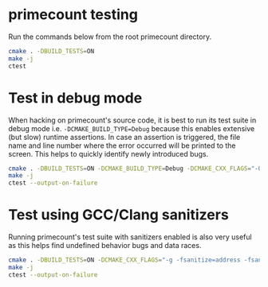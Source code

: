 # primecount testing

Run the commands below from the root primecount directory.

```bash
cmake . -DBUILD_TESTS=ON
make -j
ctest
```

# Test in debug mode

When hacking on primecount's source code, it is best to run its test suite
in debug mode i.e. ```-DCMAKE_BUILD_TYPE=Debug``` because this enables
extensive (but slow) runtime assertions. In case an assertion is triggered,
the file name and line number where the error occurred will be printed to
the screen. This helps to quickly identify newly introduced bugs.

```bash
cmake . -DBUILD_TESTS=ON -DCMAKE_BUILD_TYPE=Debug -DCMAKE_CXX_FLAGS="-O1 -Wall -Wextra -pedantic" -DCMAKE_C_FLAGS="-O1 -Wall -Wextra -pedantic"
make -j
ctest --output-on-failure
```

# Test using GCC/Clang sanitizers

Running primecount's test suite with sanitizers enabled is also very useful
as this helps find undefined behavior bugs and data races.

```bash
cmake . -DBUILD_TESTS=ON -DCMAKE_CXX_FLAGS="-g -fsanitize=address -fsanitize=undefined -fno-sanitize-recover=all -fno-omit-frame-pointer -Wall -Wextra -pedantic" -DCMAKE_C_FLAGS="-g -fsanitize=address -fsanitize=undefined -fno-sanitize-recover=all -fno-omit-frame-pointer -Wall -Wextra -pedantic"
make -j
ctest --output-on-failure
```
